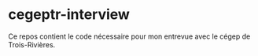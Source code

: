cegeptr-interview
=================

Ce repos contient le code nécessaire pour mon entrevue avec le cégep de Trois-Rivières.
